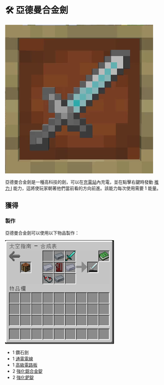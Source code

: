 # 🛠 亞德曼合金劍

![](<../.gitbook/assets/ezgif.com-gif-maker (1) (1).png>)

亞德曼合金劍是一種高科技的劍，可以在[充電站](Charging-Station.md)內充電，並在點擊右鍵時發動 [推力 I](../te-shu-fu-mo/tui-li.md)  能力，這將使玩家朝著他們當前看的方向前進。該能力每次使用需要 1 能量。

## 獲得

### 製作

亞德曼合金劍可以使用以下物品製作：

![](<../.gitbook/assets/image (224).png>)

* 1 鑽石劍
* 1 [通電電線](energized-wire.md)
* 1 [高級電路板](advanced-circuit-board.md)
* 2 [強化鋁合金錠](reinforced-aluminium-alloy-ingot.md)
* 2 [強化鈀錠](reinforced-palladium-ingot.md)
